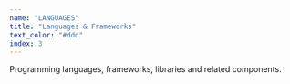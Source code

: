 ```yaml
---
name: "LANGUAGES"
title: "Languages & Frameworks"
text_color: "#ddd"
index: 3
---
```


Programming languages, frameworks, libraries and related components.
